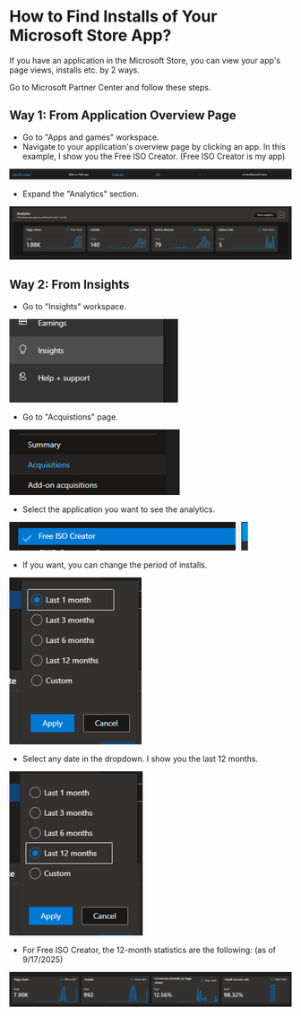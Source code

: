 # How to Find Installs of Your Microsoft Store App?
If you have an application in the Microsoft Store, you can view your app's page views, installs etc. by 2 ways.

Go to Microsoft Partner Center and follow these steps.
## Way 1: From Application Overview Page
* Go to "Apps and games" workspace.
* Navigate to your application's overview page by clicking an app. In this example, I show you the Free ISO Creator. (Free ISO Creator is my app)
  
![Demonstration image for way 1 step 1](/images/2.png)
* Expand the "Analytics" section.

![Demonstration image for way 1 step 2](/images/3.png)
## Way 2: From Insights
* Go to "Insights" workspace.

![Demonstration image for way 2 step 1](/images/4.png)
* Go to "Acquistions" page.

![Demonstration image for way 2 step 2](/images/5.png)
* Select the application you want to see the analytics.

![Demonstration image for way 2 step 3](/images/6.png)
* If you want, you can change the period of installs.

![Demonstration image for way 2 step 4](/images/7.png)
* Select any date in the dropdown. I show you the last 12 months.

![Demonstration image for way 2 step 5](/images/8.png)

* For Free ISO Creator, the 12-month statistics are the following: (as of 9/17/2025)

![Demonstration image for way 2 step 6](/images/9.png)
